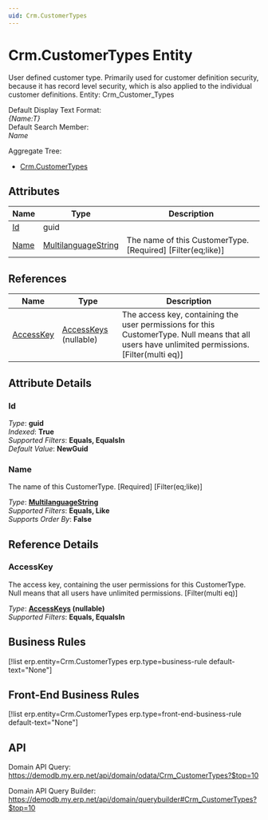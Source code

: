 ```yaml
---
uid: Crm.CustomerTypes
---
```

# Crm.CustomerTypes Entity

User defined customer type. Primarily used for customer definition security, because it has record level security, which is also applied to the individual customer definitions. Entity: Crm_Customer_Types

Default Display Text Format:  
_{Name:T}_  
Default Search Member:  
_Name_  

Aggregate Tree:  
* [Crm.CustomerTypes](Crm.CustomerTypes.md)  

## Attributes

| Name | Type | Description |
| ---- | ---- | --- |
| [Id](Crm.CustomerTypes.md#id) | guid |  
| [Name](Crm.CustomerTypes.md#name) | [MultilanguageString](../data-types.md#multilanguagestring) | The name of this CustomerType. [Required] [Filter(eq;like)] 

## References

| Name | Type | Description |
| ---- | ---- | --- |
| [AccessKey](Crm.CustomerTypes.md#accesskey) | [AccessKeys](Systems.Security.AccessKeys.md) (nullable) | The access key, containing the user permissions for this CustomerType. Null means that all users have unlimited permissions. [Filter(multi eq)] |


## Attribute Details

### Id

_Type_: **guid**  
_Indexed_: **True**  
_Supported Filters_: **Equals, EqualsIn**  
_Default Value_: **NewGuid**  

### Name

The name of this CustomerType. [Required] [Filter(eq;like)]

_Type_: **[MultilanguageString](../data-types.md#multilanguagestring)**  
_Supported Filters_: **Equals, Like**  
_Supports Order By_: **False**  


## Reference Details

### AccessKey

The access key, containing the user permissions for this CustomerType. Null means that all users have unlimited permissions. [Filter(multi eq)]

_Type_: **[AccessKeys](Systems.Security.AccessKeys.md) (nullable)**  
_Supported Filters_: **Equals, EqualsIn**  



## Business Rules

[!list erp.entity=Crm.CustomerTypes erp.type=business-rule default-text="None"]

## Front-End Business Rules

[!list erp.entity=Crm.CustomerTypes erp.type=front-end-business-rule default-text="None"]

## API

Domain API Query:
<https://demodb.my.erp.net/api/domain/odata/Crm_CustomerTypes?$top=10>

Domain API Query Builder:
<https://demodb.my.erp.net/api/domain/querybuilder#Crm_CustomerTypes?$top=10>

